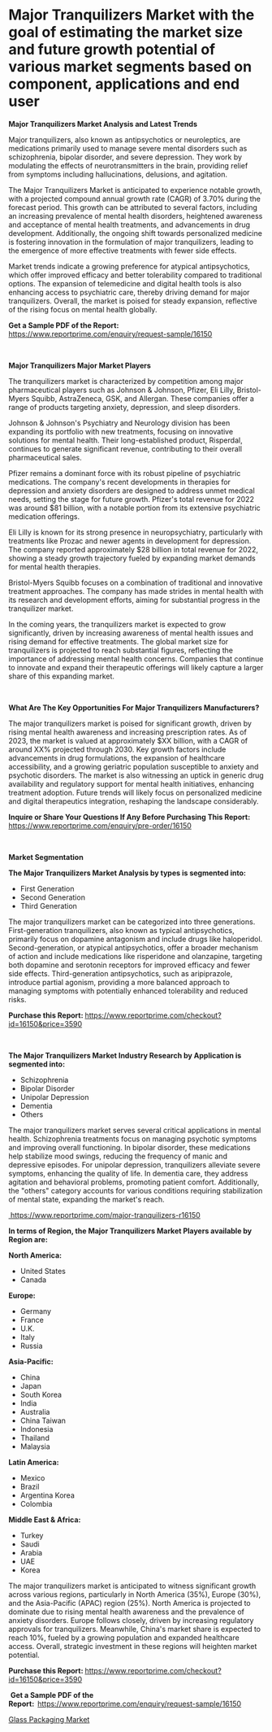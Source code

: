 <p><h1>Major Tranquilizers Market with the goal of estimating the market size and future growth potential of various market segments based on component, applications and end user</h1></p><p><strong>Major Tranquilizers Market Analysis and Latest Trends</strong></p>
<p><p>Major tranquilizers, also known as antipsychotics or neuroleptics, are medications primarily used to manage severe mental disorders such as schizophrenia, bipolar disorder, and severe depression. They work by modulating the effects of neurotransmitters in the brain, providing relief from symptoms including hallucinations, delusions, and agitation.</p><p>The Major Tranquilizers Market is anticipated to experience notable growth, with a projected compound annual growth rate (CAGR) of 3.70% during the forecast period. This growth can be attributed to several factors, including an increasing prevalence of mental health disorders, heightened awareness and acceptance of mental health treatments, and advancements in drug development. Additionally, the ongoing shift towards personalized medicine is fostering innovation in the formulation of major tranquilizers, leading to the emergence of more effective treatments with fewer side effects.</p><p>Market trends indicate a growing preference for atypical antipsychotics, which offer improved efficacy and better tolerability compared to traditional options. The expansion of telemedicine and digital health tools is also enhancing access to psychiatric care, thereby driving demand for major tranquilizers. Overall, the market is poised for steady expansion, reflective of the rising focus on mental health globally.</p></p>
<p><strong>Get a Sample PDF of the Report:&nbsp;</strong> <a href="https://www.reportprime.com/enquiry/request-sample/16150?utm_campaign=2320&utm_medium=2&utm_source=Github&utm_content=ia&utm_term=20032025&utm_id=major-tranquilizers">https://www.reportprime.com/enquiry/request-sample/16150</a></p>
<p>&nbsp;</p>
<p><strong>Major Tranquilizers Major Market Players</strong></p>
<p><p>The tranquilizers market is characterized by competition among major pharmaceutical players such as Johnson & Johnson, Pfizer, Eli Lilly, Bristol-Myers Squibb, AstraZeneca, GSK, and Allergan. These companies offer a range of products targeting anxiety, depression, and sleep disorders.</p><p>Johnson & Johnson's Psychiatry and Neurology division has been expanding its portfolio with new treatments, focusing on innovative solutions for mental health. Their long-established product, Risperdal, continues to generate significant revenue, contributing to their overall pharmaceutical sales.</p><p>Pfizer remains a dominant force with its robust pipeline of psychiatric medications. The company's recent developments in therapies for depression and anxiety disorders are designed to address unmet medical needs, setting the stage for future growth. Pfizer's total revenue for 2022 was around $81 billion, with a notable portion from its extensive psychiatric medication offerings.</p><p>Eli Lilly is known for its strong presence in neuropsychiatry, particularly with treatments like Prozac and newer agents in development for depression. The company reported approximately $28 billion in total revenue for 2022, showing a steady growth trajectory fueled by expanding market demands for mental health therapies.</p><p>Bristol-Myers Squibb focuses on a combination of traditional and innovative treatment approaches. The company has made strides in mental health with its research and development efforts, aiming for substantial progress in the tranquilizer market.</p><p>In the coming years, the tranquilizers market is expected to grow significantly, driven by increasing awareness of mental health issues and rising demand for effective treatments. The global market size for tranquilizers is projected to reach substantial figures, reflecting the importance of addressing mental health concerns. Companies that continue to innovate and expand their therapeutic offerings will likely capture a larger share of this expanding market.</p></p>
<p>&nbsp;</p>
<p><strong>What Are The Key Opportunities For Major Tranquilizers Manufacturers?</strong></p>
<p><p>The major tranquilizers market is poised for significant growth, driven by rising mental health awareness and increasing prescription rates. As of 2023, the market is valued at approximately $XX billion, with a CAGR of around XX% projected through 2030. Key growth factors include advancements in drug formulations, the expansion of healthcare accessibility, and a growing geriatric population susceptible to anxiety and psychotic disorders. The market is also witnessing an uptick in generic drug availability and regulatory support for mental health initiatives, enhancing treatment adoption. Future trends will likely focus on personalized medicine and digital therapeutics integration, reshaping the landscape considerably.</p></p>
<p><strong>Inquire or Share Your Questions If Any Before Purchasing This Report:</strong> <a href="https://www.reportprime.com/enquiry/pre-order/16150?utm_campaign=2320&utm_medium=2&utm_source=Github&utm_content=ia&utm_term=20032025&utm_id=major-tranquilizers">https://www.reportprime.com/enquiry/pre-order/16150</a></p>
<p>&nbsp;</p>
<p><strong>Market Segmentation</strong></p>
<p><strong>The Major Tranquilizers Market Analysis by types is segmented into:</strong></p>
<p><ul><li>First Generation</li><li>Second Generation</li><li>Third Generation</li></ul></p>
<p><p>The major tranquilizers market can be categorized into three generations. First-generation tranquilizers, also known as typical antipsychotics, primarily focus on dopamine antagonism and include drugs like haloperidol. Second-generation, or atypical antipsychotics, offer a broader mechanism of action and include medications like risperidone and olanzapine, targeting both dopamine and serotonin receptors for improved efficacy and fewer side effects. Third-generation antipsychotics, such as aripiprazole, introduce partial agonism, providing a more balanced approach to managing symptoms with potentially enhanced tolerability and reduced risks.</p></p>
<p><strong>Purchase this Report:&nbsp;</strong><a href="https://www.reportprime.com/checkout?id=16150&price=3590&utm_campaign=2320&utm_medium=2&utm_source=Github&utm_content=ia&utm_term=20032025&utm_id=major-tranquilizers">https://www.reportprime.com/checkout?id=16150&price=3590</a></p>
<p>&nbsp;</p>
<p><strong>The Major Tranquilizers Market Industry Research by Application is segmented into:</strong></p>
<p><ul><li>Schizophrenia</li><li>Bipolar Disorder</li><li>Unipolar Depression</li><li>Dementia</li><li>Others</li></ul></p>
<p><p>The major tranquilizers market serves several critical applications in mental health. Schizophrenia treatments focus on managing psychotic symptoms and improving overall functioning. In bipolar disorder, these medications help stabilize mood swings, reducing the frequency of manic and depressive episodes. For unipolar depression, tranquilizers alleviate severe symptoms, enhancing the quality of life. In dementia care, they address agitation and behavioral problems, promoting patient comfort. Additionally, the "others" category accounts for various conditions requiring stabilization of mental state, expanding the market's reach.</p></p>
<p><a href="https://www.reportprime.com/major-tranquilizers-r16150?utm_campaign=2320&utm_medium=2&utm_source=Github&utm_content=ia&utm_term=20032025&utm_id=major-tranquilizers">&nbsp;https://www.reportprime.com/major-tranquilizers-r16150</a></p>
<p><strong>In terms of Region, the Major Tranquilizers Market Players available by Region are:</strong></p>
<p>
    <p> <strong> North America: </strong>
        <ul>
            <li>United States</li>
            <li>Canada</li>
        </ul>
        </p> 
    <p> <strong> Europe: </strong>
        <ul>
            <li>Germany</li>
            <li>France</li>
            <li>U.K.</li>
            <li>Italy</li>
            <li>Russia</li>
        </ul>
        </p> 
    <p> <strong> Asia-Pacific: </strong>
        <ul>
            <li>China</li>
            <li>Japan</li>
            <li>South Korea</li>
            <li>India</li>
            <li>Australia</li>
            <li>China Taiwan</li>
            <li>Indonesia</li>
            <li>Thailand</li>
            <li>Malaysia</li>
        </ul>
        </p> 
    <p> <strong> Latin America: </strong>
        <ul>
            <li>Mexico</li>
            <li>Brazil</li>
            <li>Argentina Korea</li>
            <li>Colombia</li>
        </ul>
        </p> 
    <p> <strong> Middle East & Africa: </strong>
        <ul>
            <li>Turkey</li>
            <li>Saudi</li>
            <li>Arabia</li>
            <li>UAE</li>
            <li>Korea</li>
        </ul>
    </p>
    </p>
<p><p>The major tranquilizers market is anticipated to witness significant growth across various regions, particularly in North America (35%), Europe (30%), and the Asia-Pacific (APAC) region (25%). North America is projected to dominate due to rising mental health awareness and the prevalence of anxiety disorders. Europe follows closely, driven by increasing regulatory approvals for tranquilizers. Meanwhile, China's market share is expected to reach 10%, fueled by a growing population and expanded healthcare access. Overall, strategic investment in these regions will heighten market potential.</p></p>
<p><strong>Purchase this Report: </strong><a href="https://www.reportprime.com/checkout?id=16150&price=3590&utm_campaign=2320&utm_medium=2&utm_source=Github&utm_content=ia&utm_term=20032025&utm_id=major-tranquilizers">https://www.reportprime.com/checkout?id=16150&price=3590</a></p>
<p>&nbsp;<strong>Get a Sample PDF of the Report:&nbsp;&nbsp;</strong><a href="https://www.reportprime.com/enquiry/request-sample/16150?utm_campaign=2320&utm_medium=2&utm_source=Github&utm_content=ia&utm_term=20032025&utm_id=major-tranquilizers">https://www.reportprime.com/enquiry/request-sample/16150</a></p>
<p><strong></strong></p>
<p><p><a href="https://github.com/dukerghostki/Market-Research-Report-List-1/blob/main/glass-packaging-market.md?utm_campaign=2320&utm_medium=2&utm_source=Github&utm_content=ia&utm_term=20032025&utm_id=major-tranquilizers">Glass Packaging Market</a></p></p>